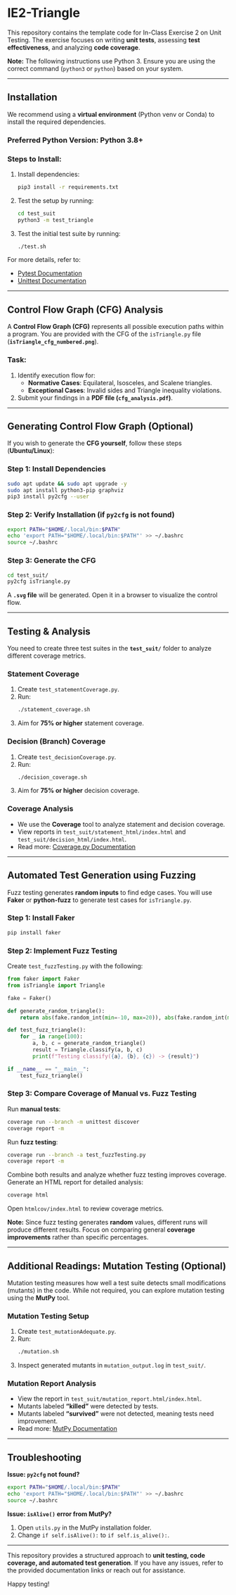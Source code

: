 # IE2-Triangle

This repository contains the template code for In-Class Exercise 2 on Unit Testing. The exercise focuses on writing **unit tests**, assessing **test effectiveness**, and analyzing **code coverage**.

**Note:** The following instructions use Python 3. Ensure you are using the correct command (`python3` or `python`) based on your system.

---

## Installation
We recommend using a **virtual environment** (Python venv or Conda) to install the required dependencies.

### **Preferred Python Version**: **Python 3.8+**

### **Steps to Install**:
1. Install dependencies:
   ```bash
   pip3 install -r requirements.txt
   ```
2. Test the setup by running:
   ```bash
   cd test_suit
   python3 -m test_triangle
   ```
3. Test the initial test suite by running:
   ```bash
   ./test.sh
   ```

For more details, refer to:
- [Pytest Documentation](https://pypi.org/project/pytest/)
- [Unittest Documentation](https://docs.python.org/3/library/unittest.html)

---

## Control Flow Graph (CFG) Analysis

A **Control Flow Graph (CFG)** represents all possible execution paths within a program. You are provided with the CFG of the `isTriangle.py` file (**`isTriangle_cfg_numbered.png`**).

### **Task:**
1. Identify execution flow for:
   - **Normative Cases**: Equilateral, Isosceles, and Scalene triangles.
   - **Exceptional Cases**: Invalid sides and Triangle inequality violations.
2. Submit your findings in a **PDF file (`cfg_analysis.pdf`)**.

---

## **Generating Control Flow Graph (Optional)**
If you wish to generate the **CFG yourself**, follow these steps (**Ubuntu/Linux**):

### **Step 1: Install Dependencies**
```bash
sudo apt update && sudo apt upgrade -y
sudo apt install python3-pip graphviz
pip3 install py2cfg --user
```

### **Step 2: Verify Installation (if `py2cfg` is not found)**
```bash
export PATH="$HOME/.local/bin:$PATH"
echo 'export PATH="$HOME/.local/bin:$PATH"' >> ~/.bashrc
source ~/.bashrc
```

### **Step 3: Generate the CFG**
```bash
cd test_suit/
py2cfg isTriangle.py
```
A **`.svg` file** will be generated. Open it in a browser to visualize the control flow.

---

## Testing & Analysis

You need to create three test suites in the **`test_suit/`** folder to analyze different coverage metrics.

### **Statement Coverage**
1. Create `test_statementCoverage.py`.
2. Run:
   ```bash
   ./statement_coverage.sh
   ```
3. Aim for **75% or higher** statement coverage.

### **Decision (Branch) Coverage**
1. Create `test_decisionCoverage.py`.
2. Run:
   ```bash
   ./decision_coverage.sh
   ```
3. Aim for **75% or higher** decision coverage.

### **Coverage Analysis**
- We use the **Coverage** tool to analyze statement and decision coverage.
- View reports in `test_suit/statement_html/index.html` and `test_suit/decision_html/index.html`.
- Read more: [Coverage.py Documentation](https://coverage.readthedocs.io/en/7.2.7/)

---

## **Automated Test Generation using Fuzzing**

Fuzz testing generates **random inputs** to find edge cases. You will use **Faker** or **python-fuzz** to generate test cases for `isTriangle.py`.

### **Step 1: Install Faker**
```bash
pip install faker
```

### **Step 2: Implement Fuzz Testing**
Create `test_fuzzTesting.py` with the following:
```python
from faker import Faker
from isTriangle import Triangle

fake = Faker()

def generate_random_triangle():
    return abs(fake.random_int(min=-10, max=20)), abs(fake.random_int(min=-10, max=20)), abs(fake.random_int(min=-10, max=20))

def test_fuzz_triangle():
    for _ in range(100):
        a, b, c = generate_random_triangle()
        result = Triangle.classify(a, b, c)
        print(f"Testing classify({a}, {b}, {c}) -> {result}")

if __name__ == "__main__":
    test_fuzz_triangle()
```

### **Step 3: Compare Coverage of Manual vs. Fuzz Testing**
Run **manual tests**:
```bash
coverage run --branch -m unittest discover
coverage report -m
```
Run **fuzz testing**:
```bash
coverage run --branch -a test_fuzzTesting.py
coverage report -m
```
Combine both results and analyze whether fuzz testing improves coverage.
Generate an HTML report for detailed analysis:
```bash
coverage html
```
Open `htmlcov/index.html` to review coverage metrics.

**Note:** Since fuzz testing generates **random** values, different runs will produce different results. Focus on comparing general **coverage improvements** rather than specific percentages.

---

## Additional Readings: Mutation Testing (Optional)

Mutation testing measures how well a test suite detects small modifications (mutants) in the code. While not required, you can explore mutation testing using the **MutPy** tool.

### **Mutation Testing Setup**
1. Create `test_mutationAdequate.py`.
2. Run:
   ```bash
   ./mutation.sh
   ```
3. Inspect generated mutants in `mutation_output.log` in `test_suit/`.

### **Mutation Report Analysis**
- View the report in `test_suit/mutation_report.html/index.html`.
- Mutants labeled **“killed”** were detected by tests.
- Mutants labeled **“survived”** were not detected, meaning tests need improvement.
- Read more: [MutPy Documentation](https://github.com/mutpy/mutpy)

---

## Troubleshooting
**Issue: `py2cfg` not found?**
```bash
export PATH="$HOME/.local/bin:$PATH"
echo 'export PATH="$HOME/.local/bin:$PATH"' >> ~/.bashrc
source ~/.bashrc
```

**Issue: `isAlive()` error from MutPy?**
1. Open `utils.py` in the MutPy installation folder.
2. Change `if self.isAlive():` to `if self.is_alive():`.

---

This repository provides a structured approach to **unit testing, code coverage, and automated test generation**. If you have any issues, refer to the provided documentation links or reach out for assistance.

Happy testing! 

